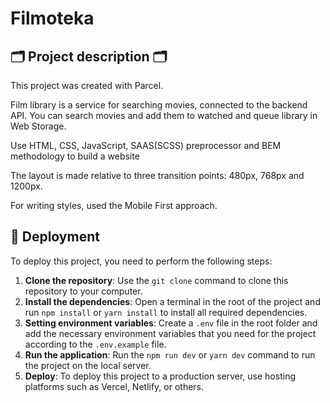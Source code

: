 # Filmoteka

## 🗂️ Project description 🗂️

This project was created with Parcel.

Film library is a service for searching movies, connected to the backend API. You can
search movies and add them to watched and queue library in Web Storage.

Use HTML, CSS, JavaScript, SAAS(SCSS) preprocessor and BEM methodology to build
a website

The layout is made relative to three transition points: 480px, 768px and 1200px.

For writing styles, used the Mobile First approach.

## 📂 Deployment

To deploy this project, you need to perform the following steps:

1. **Clone the repository**: Use the `git clone` command to clone this
   repository to your computer.
2. **Install the dependencies**: Open a terminal in the root of the project and
   run `npm install` or `yarn install` to install all required dependencies.
3. **Setting environment variables**: Create a `.env` file in the root folder
   and add the necessary environment variables that you need for the project
   according to the `.env.example` file.
4. **Run the application**: Run the `npm run dev` or `yarn dev` command to run
   the project on the local server.
5. **Deploy**: To deploy this project to a production server, use hosting
   platforms such as Vercel, Netlify, or others.
